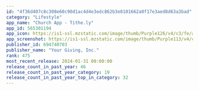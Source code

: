 ```yaml
---
id: "4f36d407c8c308e60c90d1ac4d4e3edc862b3e8101662a0f17e3aed8d63a3bad"
category: "Lifestyle"
app_name: "Church App - Tithe.ly"
app_id: 565301194
app_icon: https://is1-ssl.mzstatic.com/image/thumb/Purple126/v4/c3/fe/a2/c3fea2d1-4308-9d78-65e0-5c40007bb455/AppIcon-1x_U007emarketing-0-7-0-85-220.png/1024x1024bb.png
app_screenshot: https://is1-ssl.mzstatic.com/image/thumb/Purple113/v4/c8/3c/ea/c83cea97-7411-5f65-5758-c411cd90622d/mzl.zraugofg.png/1242x2688bb.png
publisher_id: 694740703
publisher_name: "Your Giving, Inc."
rank: 475
most_recent_release: 2024-01-31 00:00:00
release_count_in_past_year: 46
release_count_in_past_year_category: 19
release_count_in_past_year_top_in_category: 32
---
```

